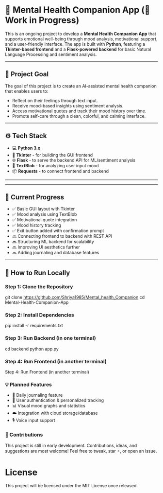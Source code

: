 # 🌈 Mental Health Companion App (🚧 Work in Progress)

This is an ongoing project to develop a **Mental Health Companion App** that supports emotional well-being through mood analysis, motivational support, and a user-friendly interface. The app is built with **Python**, featuring a **Tkinter-based frontend** and a **Flask-powered backend** for basic Natural Language Processing and sentiment analysis.

---

## 🧠 Project Goal

The goal of this project is to create an AI-assisted mental health companion that enables users to:
- Reflect on their feelings through text input.
- Receive mood-based insights using sentiment analysis.
- Access motivational quotes and track their mood history over time.
- Promote self-care through a clean, colorful, and calming interface.

---

## ⚙️ Tech Stack

- 💻 **Python 3.x**
- 🎨 **Tkinter** - for building the GUI frontend
- 🌐 **Flask** - to serve the backend API for ML/sentiment analysis
- 🧠 **TextBlob** - for analyzing user input mood
- 📦 **Requests** - to connect frontend and backend

---


---

## 📍 Current Progress

- ✅ Basic GUI layout with Tkinter
- ✅ Mood analysis using TextBlob
- ✅ Motivational quote integration
- ✅ Mood history tracking
- ✅ Exit button added with confirmation prompt
- 🔜 Connecting frontend to backend with REST API
- 🔜 Structuring ML backend for scalability
- 🔜 Improving UI aesthetics further
- 🔜 Adding journaling and database features

---

## 🚀 How to Run Locally

### Step 1: Clone the Repository
git clone https://github.com/Shriya1985/Mental_health_Companion
cd Mental-Health-Companion-App

### Step 2: Install Dependencies
pip install -r requirements.txt

### Step 3: Run Backend (in one terminal)
cd backend
python app.py

### Step 4: Run Frontend (in another terminal)
Step 4: Run Frontend (in another terminal)

### 💡 Planned Features
- 📅 Daily journaling feature
- 🔐 User authentication & personalized tracking
- 📊 Visual mood graphs and statistics
- ☁️ Integration with cloud storage/database
- 🎙️ Voice input support

### 🙌 Contributions
This project is still in early development. Contributions, ideas, and suggestions are most welcome! Feel free to tweak, star ⭐, or open an issue.

# License
This project will be licensed under the MIT License once released.
